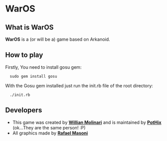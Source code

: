 # WarOS

## What is WarOS ##

**WarOS** is a (or will be a) game based on Arkanoid.

## How to play ##

Firstly, You need to install gosu gem:

      sudo gem install gosu

With the Gosu gem installed just run the init.rb file of the root directory:

      ./init.rb

## Developers ##

- This game was created by **[Willian Molinari](http://pothix.com/blog)** and is maintained by **[PotHix](http://pothix.com/blog)** (ok...They are the same person! :P)
- All graphics made by **[Rafael Masoni](http://rafaelmasoni.com/)**
